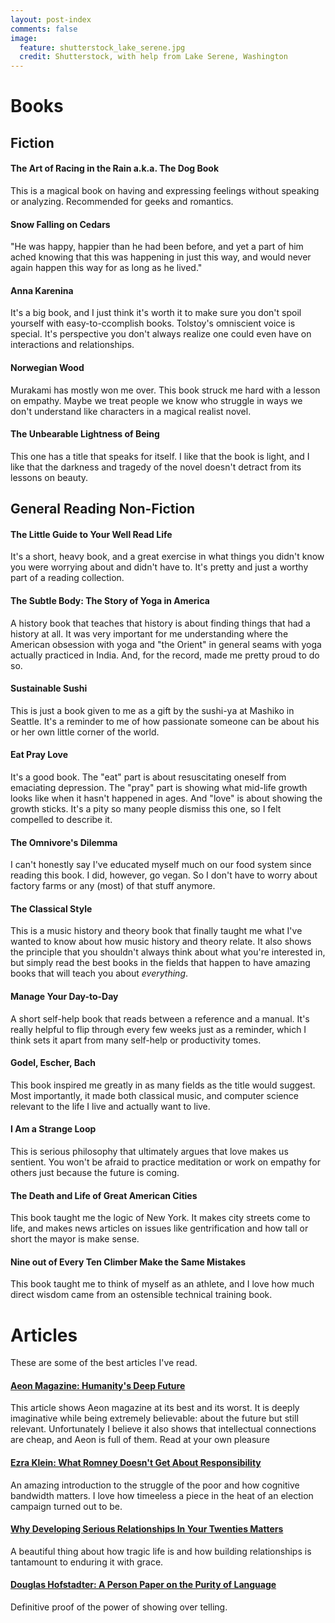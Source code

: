 ```yaml
---
layout: post-index
comments: false
image:
  feature: shutterstock_lake_serene.jpg
  credit: Shutterstock, with help from Lake Serene, Washington
---
```


# Books

## Fiction

#### The Art of Racing in the Rain a.k.a. The Dog Book

This is a magical book on having and expressing feelings without speaking or analyzing. Recommended for geeks and romantics.

#### Snow Falling on Cedars

"He was happy, happier than he had been before, and yet a part of him ached knowing that this was happening in just this way, and would never again happen this way for as long as he lived."

#### Anna Karenina

It's a big book, and I just think it's worth it to make sure you don't spoil yourself with easy-to-ccomplish books. Tolstoy's omniscient voice is special. It's perspective you don't always realize one could even have on interactions and relationships.

#### Norwegian Wood

Murakami has mostly won me over. This book struck me hard with a lesson on empathy. Maybe we treat people we know who struggle in ways we don't understand like characters in a magical realist novel.

#### The Unbearable Lightness of Being

This one has a title that speaks for itself. I like that the book is light, and I like that the darkness and tragedy of the novel doesn't detract from its lessons on beauty.

## General Reading Non-Fiction

#### The Little Guide to Your Well Read Life

It's a short, heavy book, and a great exercise in what things you didn't know you were worrying about and didn't have to. It's pretty and just a worthy part of a reading collection.

#### The Subtle Body: The Story of Yoga in America

A history book that teaches that history is about finding things that had a history at all. It was very important for me understanding where the American obsession with yoga and "the Orient" in general seams with yoga actually practiced in India. And, for the record, made me pretty proud to do so.

#### Sustainable Sushi

This is just a book given to me as a gift by the sushi-ya at Mashiko in Seattle. It's a reminder to me of how passionate someone can be about his or her own little corner of the world.

#### Eat Pray Love

It's a good book. The "eat" part is about resuscitating oneself from emaciating depression. The "pray" part is showing what mid-life growth looks like when it hasn't happened in ages. And "love" is about showing the growth sticks. It's a pity so many people dismiss this one, so I felt compelled to describe it.

#### The Omnivore's Dilemma

I can't honestly say I've educated myself much on our food system since reading this book. I did, however, go vegan. So I don't have to worry about factory farms or any (most) of that stuff anymore.

#### The Classical Style

This is a music history and theory book that finally taught me what I've wanted to know about how music history and theory relate. It also shows the principle that you shouldn't always think about what you're interested in, but simply read the best books in the fields that happen to have amazing books that will teach you about *everything*.

#### Manage Your Day-to-Day

A short self-help book that reads between a reference and a manual. It's really helpful to flip through every few weeks just as a reminder, which I think sets it apart from many self-help or productivity tomes.

#### Godel, Escher, Bach

This book inspired me greatly in as many fields as the title would suggest. Most importantly, it made both classical music, and computer science relevant to the life I live and actually want to live.

#### I Am a Strange Loop

This is serious philosophy that ultimately argues that love makes us sentient. You won't be afraid to practice meditation or work on empathy for others just because the future is coming.

#### The Death and Life of Great American Cities

This book taught me the logic of New York. It makes city streets come to life, and makes news articles on issues like gentrification and how tall or short the mayor is make sense.

#### Nine out of Every Ten Climber Make the Same Mistakes

This book taught me to think of myself as an athlete, and I love how much direct wisdom came from an ostensible technical training book.

# Articles

These are some of the best articles I've read.

#### [Aeon Magazine: Humanity's Deep Future](http://aeon.co/magazine/philosophy/ross-andersen-human-extinction/)

This article shows Aeon magazine at its best and its worst. It is deeply imaginative while being extremely believable: about the future but still relevant. Unfortunately I believe it also shows that intellectual connections are cheap, and Aeon is full of them. Read at your own pleasure

#### [Ezra Klein: What Romney Doesn't Get About Responsibility](http://www.bloomberg.com/news/articles/2012-09-18/what-mitt-romney-doesn-t-get-about-responsibility)

An amazing introduction to the struggle of the poor and how cognitive bandwidth matters. I love how timeeless a piece in the heat of an election campaign turned out to be.

#### [Why Developing Serious Relationships In Your Twenties Matters](https://medium.com/architecting-a-life/why-developing-serious-relationships-in-your-20s-matters-cff4161f551c)

A beautiful thing about how tragic life is and how building relationships is tantamount to enduring it with grace.

#### [Douglas Hofstadter: A Person Paper on the Purity of Language](http://www.cs.virginia.edu/~evans/cs655/readings/purity.html)

Definitive proof of the power of showing over telling.
